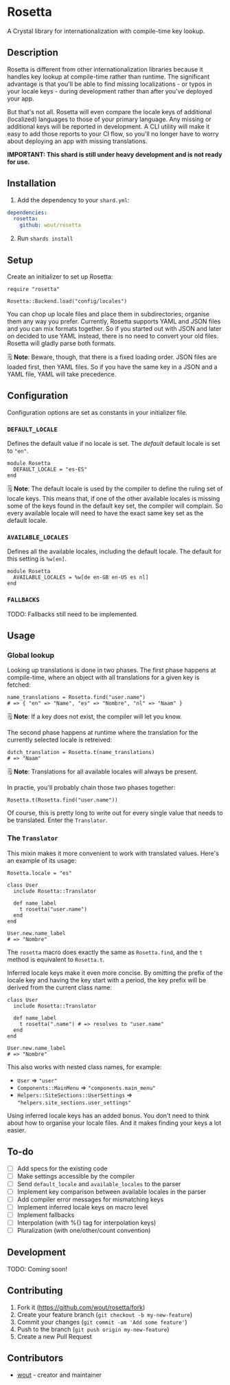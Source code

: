 # Rosetta

A Crystal library for internationalization with compile-time key lookup.

## Description

Rosetta is different from other internationalization libraries because it
handles key lookup at compile-time rather than runtime. The significant
advantage is that you'll be able to find missing localizations - or typos in
your locale keys - during development rather than after you've deployed your
app.

But that's not all. Rosetta will even compare the locale keys of additional
(localized) languages to those of your primary language. Any missing or
additional keys will be reported in development. A CLI utility will make it
easy to add those reports to your CI flow, so you'll no longer have to worry
about deploying an app with missing translations.

**IMPORTANT: This shard is still under heavy development and is not ready for
use.**

## Installation

1. Add the dependency to your `shard.yml`:

```yaml
dependencies:
  rosetta:
    github: wout/rosetta
```

2. Run `shards install`

## Setup
Create an initializer to set up Rosetta:

```cr
require "rosetta"

Rosetta::Backend.load("config/locales")
```

You can chop up locale files and place them in subdirectories; organise them any
way you prefer. Currently, Rosetta supports YAML and JSON files and you can mix
formats together. So if you started out with JSON and later on decided to use
YAML instead, there is no need to convert your old files. Rosetta will gladly
parse both formats.

🗒️ **Note**: Beware, though, that there is a fixed loading order. JSON files
are loaded first, then YAML files. So if you have the same key in a JSON and a
YAML file, YAML will take precedence.

## Configuration
Configuration options are set as constants in your initializer file.

### `DEFAULT_LOCALE`
Defines the default value if no locale is set. The *default* default locale is
set to `"en"`.

```cr
module Rosetta
  DEFAULT_LOCALE = "es-ES"
end
```

🗒️ **Note**: The default locale is used by the compiler to define the ruling set
of locale keys. This means that, if one of the other available locales is
missing some of the keys found in the default key set, the compiler will
complain. So every available locale will need to have the exact same key set as
the default locale.

### `AVAILABLE_LOCALES`
Defines all the available locales, including the default locale. The default
for this setting is `%w[en]`.

```cr
module Rosetta
  AVAILABLE_LOCALES = %w[de en-GB en-US es nl]
end
```

### `FALLBACKS`

TODO: Fallbacks still need to be implemented.

## Usage

### Global lookup
Looking up translations is done in two phases. The first phase happens at
compile-time, where an object with all translations for a given key is fetched:

```cr
name_translations = Rosetta.find("user.name")
# => { "en" => "Name", "es" => "Nombre", "nl" => "Naam" }
```

🗒️ **Note**: If a key does not exist, the compiler will let you know.

The second phase happens at runtime where the translation for the currently
selected locale is retreived:

```cr
dutch_translation = Rosetta.t(name_translations)
# => "Naam"
```

🗒️ **Note**: Translations for all available locales will always be present.

In practie, you'll probably chain those two phases together:

```cr
Rosetta.t(Rosetta.find("user.name"))
```

Of course, this is pretty long to write out for every single value that needs to
be translated. Enter the `Translator`.

### The `Translator`
This mixin makes it more convenient to work with translated values. Here's an
example of its usage:

```cr
Rosetta.locale = "es"

class User
  include Rosetta::Translator

  def name_label
    t rosetta("user.name")
  end
end

User.new.name_label
# => "Nombre"
```

The `rosetta` macro does exactly the same as `Rosetta.find`, and the `t` method
is equivalent to `Rosetta.t`.

Inferred locale keys make it even more concise. By omitting the prefix of the
locale key and having the key start with a period, the key prefix will be
derived from the current class name:

```cr
class User
  include Rosetta::Translator

  def name_label
    t rosetta(".name") # => resolves to "user.name"
  end
end

User.new.name_label
# => "Nombre"
```

This also works with nested class names, for example:

- `User` => `"user"`
- `Components::MainMenu` => `"components.main_menu"`
- `Helpers::SiteSections::UserSettings` => `"helpers.site_sections.user_settings"`

Using inferred locale keys has an added bonus. You don't need to think about how
to organise your locale files. And it makes finding your keys a lot easier.

## To-do
- [ ] Add specs for the existing code
- [ ] Make settings accessible by the compiler
- [ ] Send `default_locale` and `available_locales` to the parser
- [ ] Implement key comparison between available locales in the parser
- [ ] Add compiler error messages for mismatching keys
- [ ] Implement inferred locale keys on macro level
- [ ] Implement fallbacks
- [ ] Interpolation (with %{} tag for interpolation keys)
- [ ] Pluralization (with one/other/count convention)

## Development

TODO: Coming soon!

## Contributing

1. Fork it (<https://github.com/wout/rosetta/fork>)
2. Create your feature branch (`git checkout -b my-new-feature`)
3. Commit your changes (`git commit -am 'Add some feature'`)
4. Push to the branch (`git push origin my-new-feature`)
5. Create a new Pull Request

## Contributors

- [wout](https://github.com/wout) - creator and maintainer
